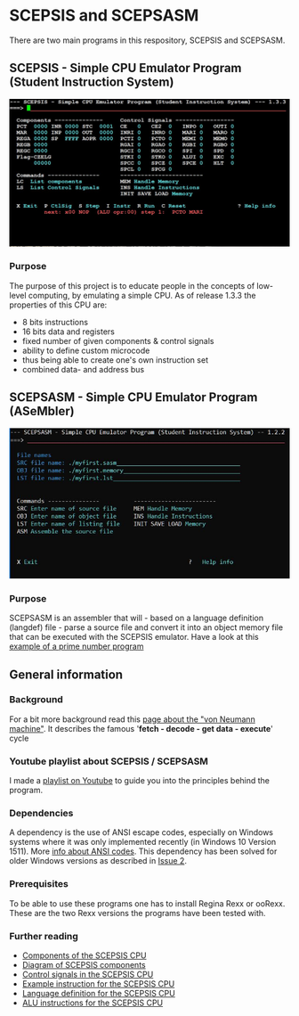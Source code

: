
# SCEPSIS and SCEPSASM
There are two main programs in this respository, SCEPSIS and SCEPSASM.

## SCEPSIS - Simple CPU Emulator Program (Student Instruction System)
![SCEPSIS control panel](https://github.com/GerardWassink/SCEPSIS/blob/master/gfx/scepsis_main.JPG "SCEPSIS main screen")

### Purpose
The purpose of this project is to educate people in the concepts of low-level computing, by emulating a simple CPU. As of release 1.3.3 the properties of this CPU are:
- 8 bits instructions
- 16 bits data and registers
- fixed number of given components & control signals
- ability to define custom microcode
- thus being able to create one's own instruction set
- combined data- and address bus

## SCEPSASM - Simple CPU Emulator Program (ASeMbler)
![SCEPSASM main screen](https://github.com/GerardWassink/SCEPSIS/blob/master/gfx/scepsasm_main.JPG "SCEPSASM main screen")

### Purpose
SCEPSASM is an assembler that will - based on a language definition (langdef) file - parse a source file and convert it into an object memory file that can be executed with the SCEPSIS emulator. Have a look at this [example of a prime number program](https://github.com/GerardWassink/SCEPSIS/blob/master/source/prime_sasm/prime.lst_zebra.pdf)

## General information

### Background
For a bit more background read this [page about the "von Neumann machine"](https://geronimo370.nl/computers/theory/the-von-neumann-machine/). It describes the famous '**fetch - decode - get data - execute**' cycle

### Youtube playlist about SCEPSIS / SCEPSASM
I made a [playlist on Youtube](https://www.youtube.com/watch?v=q5pfnKwQb6o&list=PLx41o7gi9GHe09jdD8NNgJXPlj32ixg5u) to guide you into the principles behind the program.

### Dependencies
A dependency is the use of ANSI escape codes, especially on Windows systems where it was only implemented recently (in Windows 10 Version 1511). More [info about ANSI codes](https://en.wikipedia.org/wiki/ANSI_escape_code). This dependency has been solved for older Windows versions as described in [Issue 2](https://github.com/GerardWassink/SCEPSIS/issues/3).

### Prerequisites
To be able to use these programs one has to install Regina Rexx or ooRexx. These are the two Rexx versions the programs have been tested with.

### Further reading
- [Components of the SCEPSIS CPU](./doc/Components.md)
- [Diagram of SCEPSIS components](./gfx/SCEPSIS_Components.JPG)
- [Control signals in the SCEPSIS CPU](./doc/ControlSignals.md)
- [Example instruction for the SCEPSIS CPU](./doc/Example.md)
- [Language definition for the SCEPSIS CPU](./doc/Langdef.md)
- [ALU instructions for the SCEPSIS CPU](./doc/ALUinstructions.md)
